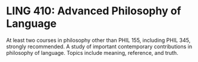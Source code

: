# LING 410: Advanced Philosophy of Language

At least two courses in philosophy other than PHIL 155, including PHIL 345, strongly recommended. A study of important contemporary contributions in philosophy of language. Topics include meaning, reference, and truth.